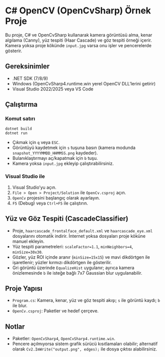 # C# OpenCV (OpenCvSharp) Örnek Proje

Bu proje, C# ve OpenCvSharp kullanarak kamera görüntüsü alma, kenar algılama (Canny), yüz tespiti (Haar Cascade) ve göz tespiti örneği içerir. Kamera yoksa proje kökünde `input.jpg` varsa onu işler ve pencerelerde gösterir.

## Gereksinimler
- .NET SDK (7/8/9)
- Windows (OpenCvSharp4.runtime.win yerel OpenCV DLL’lerini getirir)
- Visual Studio 2022/2025 veya VS Code 

## Çalıştırma
### Komut satırı
```
dotnet build
dotnet run
```
- Çıkmak için `q` veya `ESC`.
- Görüntüyü kaydetmek için `s` tuşuna basın (kamera modunda `snapshot_YYYYMMDD_HHMMSS.png` kaydeder).
- Bulanıklaştırmayı aç/kapatmak için `b` tuşu.
- Kamera yoksa `input.jpg` ekleyip çalıştırabilirsiniz.

### Visual Studio ile
1. Visual Studio’yu açın.
2. `File > Open > Project/Solution` ile `OpenCv.csproj` açın.
3. `OpenCv` projesini başlangıç olarak ayarlayın.
4. `F5` (Debug) veya `Ctrl+F5` ile çalıştırın.

## Yüz ve Göz Tespiti (CascadeClassifier)
- Proje, `haarcascade_frontalface_default.xml` ve `haarcascade_eye.xml` dosyalarını otomatik indirir. İnternet yoksa dosyaları proje köküne manuel ekleyin.
- Yüz tespiti parametreleri: `scaleFactor=1.1`, `minNeighbors=4`, `minSize=30x30`.
- Gözler, yüz ROI içinde aranır (`minSize=15x15`) ve mavi dikdörtgen ile işaretlenir; yüzler kırmızı dikdörtgen ile gösterilir.
- Gri görüntü üzerinde `EqualizeHist` uygulanır; ayrıca kamera önizlemesinde `b` ile isteğe bağlı 7x7 Gaussian blur uygulanabilir.

## Proje Yapısı
- `Program.cs`: Kamera, kenar, yüz ve göz tespiti akışı; `s` ile görüntü kaydı; `b` ile blur.
- `OpenCv.csproj`: Paketler ve hedef çerçeve.

## Notlar
- Paketler: `OpenCvSharp4`, `OpenCvSharp4.runtime.win`.
- Pencere açılmıyorsa sistem grafik sürücü kısıtlamaları olabilir; alternatif olarak `Cv2.ImWrite("output.png", edges);` ile dosya çıktısı alabilirsiniz.
